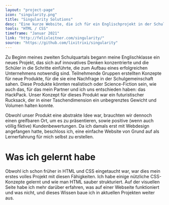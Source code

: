```yaml
---
layout: "project-page"
icon: "singularity.png"
title: "Singularity Solutions"
desc: "Eine kurze Website, die ich für ein Englischprojekt in der Schule kreiert habe."
tools: "HTML / CSS"
timeframe: "Januar 2021"
link: "http://felixleitner.com/singularity/"
source: "https://github.com/lixitrixi/singularity"
---
```

Zu Beginn meines zweiten Schulquartals begann meine Englischklasse ein neues Projekt, das sich auf innovatives Denken konzentrierte und die Schüler in die Schritte einführte, die zum Aufbau eines erfolgreichen Unternehmens notwendig sind. Teilnehmende Gruppen erstellten Konzepte für neue Produkte, für die sie eine Nachfrage in der Schulgemeinschaft sahen. Diese Produkte könnten realistisch oder Science-Fiction sein, wie auch das, für das mein Partner und ich uns entschieden haben: das HackPack. Unser Konzept für dieses Produkt war ein futuristischer Rucksack, der in einer Taschendimension ein unbegrenztes Gewicht und Volumen halten konnte.

Obwohl unser Produkt eine abstrakte Idee war, brauchten wir dennoch einen greifbaren Ort, um es zu präsentieren, sowie positive (wenn auch völlig fiktive) Kundenbewertungen. Da ich damals erst mit Webdesign angefangen hatte, beschloss ich, eine einfache Website von Grund auf als Lernerfahrung für mich selbst zu erstellen.

<h1>Was ich gelernt habe</h1>
Obwohl ich schon früher in HTML und CSS eingetaucht war, war dies mein erstes volles Projekt mit diesen Fähigkeiten. Ich habe einige nützliche CSS-Konzepte gelernt und wie man HTML sauber strukturiert. Auf der visuellen Seite habe ich mehr darüber erfahren, was auf einer Webseite funktioniert und was nicht, und dieses Wissen baue ich in aktuellen Projekten weiter aus.